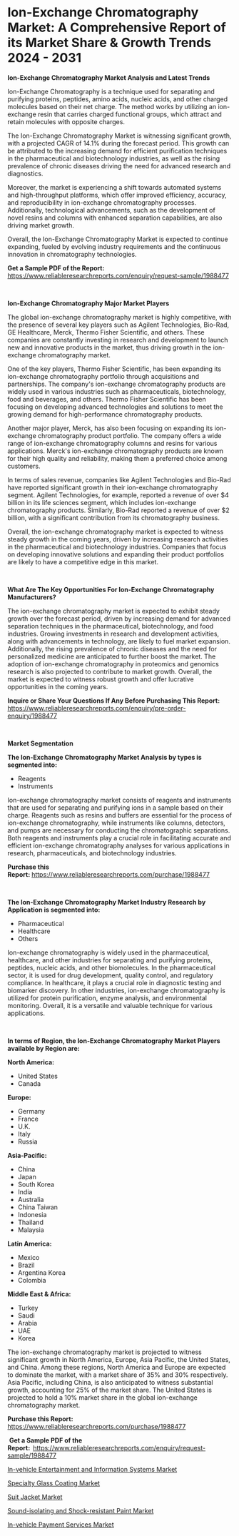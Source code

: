 <p><h1>Ion-Exchange Chromatography Market: A Comprehensive Report of its Market Share & Growth Trends 2024 - 2031</h1></p><p><strong>Ion-Exchange Chromatography Market Analysis and Latest Trends</strong></p>
<p><p>Ion-Exchange Chromatography is a technique used for separating and purifying proteins, peptides, amino acids, nucleic acids, and other charged molecules based on their net charge. The method works by utilizing an ion-exchange resin that carries charged functional groups, which attract and retain molecules with opposite charges.</p><p>The Ion-Exchange Chromatography Market is witnessing significant growth, with a projected CAGR of 14.1% during the forecast period. This growth can be attributed to the increasing demand for efficient purification techniques in the pharmaceutical and biotechnology industries, as well as the rising prevalence of chronic diseases driving the need for advanced research and diagnostics.</p><p>Moreover, the market is experiencing a shift towards automated systems and high-throughput platforms, which offer improved efficiency, accuracy, and reproducibility in ion-exchange chromatography processes. Additionally, technological advancements, such as the development of novel resins and columns with enhanced separation capabilities, are also driving market growth.</p><p>Overall, the Ion-Exchange Chromatography Market is expected to continue expanding, fueled by evolving industry requirements and the continuous innovation in chromatography technologies.</p></p>
<p><strong>Get a Sample PDF of the Report:&nbsp;</strong> <a href="https://www.reliableresearchreports.com/enquiry/request-sample/1988477">https://www.reliableresearchreports.com/enquiry/request-sample/1988477</a></p>
<p>&nbsp;</p>
<p><strong>Ion-Exchange Chromatography Major Market Players</strong></p>
<p><p>The global ion-exchange chromatography market is highly competitive, with the presence of several key players such as Agilent Technologies, Bio-Rad, GE Healthcare, Merck, Thermo Fisher Scientific, and others. These companies are constantly investing in research and development to launch new and innovative products in the market, thus driving growth in the ion-exchange chromatography market.</p><p>One of the key players, Thermo Fisher Scientific, has been expanding its ion-exchange chromatography portfolio through acquisitions and partnerships. The company's ion-exchange chromatography products are widely used in various industries such as pharmaceuticals, biotechnology, food and beverages, and others. Thermo Fisher Scientific has been focusing on developing advanced technologies and solutions to meet the growing demand for high-performance chromatography products.</p><p>Another major player, Merck, has also been focusing on expanding its ion-exchange chromatography product portfolio. The company offers a wide range of ion-exchange chromatography columns and resins for various applications. Merck's ion-exchange chromatography products are known for their high quality and reliability, making them a preferred choice among customers.</p><p>In terms of sales revenue, companies like Agilent Technologies and Bio-Rad have reported significant growth in their ion-exchange chromatography segment. Agilent Technologies, for example, reported a revenue of over $4 billion in its life sciences segment, which includes ion-exchange chromatography products. Similarly, Bio-Rad reported a revenue of over $2 billion, with a significant contribution from its chromatography business.</p><p>Overall, the ion-exchange chromatography market is expected to witness steady growth in the coming years, driven by increasing research activities in the pharmaceutical and biotechnology industries. Companies that focus on developing innovative solutions and expanding their product portfolios are likely to have a competitive edge in this market.</p></p>
<p>&nbsp;</p>
<p><strong>What Are The Key Opportunities For Ion-Exchange Chromatography Manufacturers?</strong></p>
<p><p>The ion-exchange chromatography market is expected to exhibit steady growth over the forecast period, driven by increasing demand for advanced separation techniques in the pharmaceutical, biotechnology, and food industries. Growing investments in research and development activities, along with advancements in technology, are likely to fuel market expansion. Additionally, the rising prevalence of chronic diseases and the need for personalized medicine are anticipated to further boost the market. The adoption of ion-exchange chromatography in proteomics and genomics research is also projected to contribute to market growth. Overall, the market is expected to witness robust growth and offer lucrative opportunities in the coming years.</p></p>
<p><strong>Inquire or Share Your Questions If Any Before Purchasing This Report:</strong> <a href="https://www.reliableresearchreports.com/enquiry/pre-order-enquiry/1988477">https://www.reliableresearchreports.com/enquiry/pre-order-enquiry/1988477</a></p>
<p>&nbsp;</p>
<p><strong>Market Segmentation</strong></p>
<p><strong>The Ion-Exchange Chromatography Market Analysis by types is segmented into:</strong></p>
<p><ul><li>Reagents</li><li>Instruments</li></ul></p>
<p><p>Ion-exchange chromatography market consists of reagents and instruments that are used for separating and purifying ions in a sample based on their charge. Reagents such as resins and buffers are essential for the process of ion-exchange chromatography, while instruments like columns, detectors, and pumps are necessary for conducting the chromatographic separations. Both reagents and instruments play a crucial role in facilitating accurate and efficient ion-exchange chromatography analyses for various applications in research, pharmaceuticals, and biotechnology industries.</p></p>
<p><strong>Purchase this Report:&nbsp;</strong><a href="https://www.reliableresearchreports.com/purchase/1988477">https://www.reliableresearchreports.com/purchase/1988477</a></p>
<p>&nbsp;</p>
<p><strong>The Ion-Exchange Chromatography Market Industry Research by Application is segmented into:</strong></p>
<p><ul><li>Pharmaceutical</li><li>Healthcare</li><li>Others</li></ul></p>
<p><p>Ion-exchange chromatography is widely used in the pharmaceutical, healthcare, and other industries for separating and purifying proteins, peptides, nucleic acids, and other biomolecules. In the pharmaceutical sector, it is used for drug development, quality control, and regulatory compliance. In healthcare, it plays a crucial role in diagnostic testing and biomarker discovery. In other industries, ion-exchange chromatography is utilized for protein purification, enzyme analysis, and environmental monitoring. Overall, it is a versatile and valuable technique for various applications.</p></p>
<p>&nbsp;</p>
<p><strong>In terms of Region, the Ion-Exchange Chromatography Market Players available by Region are:</strong></p>
<p>
    <p> <strong> North America: </strong>
        <ul>
            <li>United States</li>
            <li>Canada</li>
        </ul>
        </p> 
    <p> <strong> Europe: </strong>
        <ul>
            <li>Germany</li>
            <li>France</li>
            <li>U.K.</li>
            <li>Italy</li>
            <li>Russia</li>
        </ul>
        </p> 
    <p> <strong> Asia-Pacific: </strong>
        <ul>
            <li>China</li>
            <li>Japan</li>
            <li>South Korea</li>
            <li>India</li>
            <li>Australia</li>
            <li>China Taiwan</li>
            <li>Indonesia</li>
            <li>Thailand</li>
            <li>Malaysia</li>
        </ul>
        </p> 
    <p> <strong> Latin America: </strong>
        <ul>
            <li>Mexico</li>
            <li>Brazil</li>
            <li>Argentina Korea</li>
            <li>Colombia</li>
        </ul>
        </p> 
    <p> <strong> Middle East & Africa: </strong>
        <ul>
            <li>Turkey</li>
            <li>Saudi</li>
            <li>Arabia</li>
            <li>UAE</li>
            <li>Korea</li>
        </ul>
    </p>
    </p>
<p><p>The ion-exchange chromatography market is projected to witness significant growth in North America, Europe, Asia Pacific, the United States, and China. Among these regions, North America and Europe are expected to dominate the market, with a market share of 35% and 30% respectively. Asia Pacific, including China, is also anticipated to witness substantial growth, accounting for 25% of the market share. The United States is projected to hold a 10% market share in the global ion-exchange chromatography market.</p></p>
<p><strong>Purchase this Report: </strong><a href="https://www.reliableresearchreports.com/purchase/1988477">https://www.reliableresearchreports.com/purchase/1988477</a></p>
<p>&nbsp;<strong>Get a Sample PDF of the Report:&nbsp;&nbsp;</strong><a href="https://www.reliableresearchreports.com/enquiry/request-sample/1988477">https://www.reliableresearchreports.com/enquiry/request-sample/1988477</a></p>
<p><strong></strong></p>
<p><p><a href="https://github.com/joannagoyvaerts/Market-Research-Report-List-1/blob/main/in-vehicle-entertainment-and-information-systems-market.md">In-vehicle Entertainment and Information Systems Market</a></p><p><a href="https://confirmed-shield-e13.notion.site/Specialty-Glass-Coating-Market-Size-Growing-and-Forecasted-for-period-from-2024-2031-and-provides--2165c9ca51734da9935956029df2c400">Specialty Glass Coating Market</a></p><p><a href="https://view.publitas.com/reportprime-1/suit-jacket-market-size-market-trends-and-growth-outlook-forecasted-for-period-from-2024-to-2031/">Suit Jacket Market</a></p><p><a href="https://funky-papaya-cf4.notion.site/Sound-isolating-and-Shock-resistant-Paint-Market-Size-and-Examines-its-Market-Scope-with-a-Primary-fdb35be671f74e0f8d25361f1ab11670">Sound-isolating and Shock-resistant Paint Market</a></p><p><a href="https://github.com/lubmix/Market-Research-Report-List-1/blob/main/in-vehicle-payment-services-market.md">In-vehicle Payment Services Market</a></p></p>